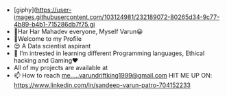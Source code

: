 - [giphy](https://user-images.githubusercontent.com/103124981/232189072-80265d34-9c77-4b89-b4b1-715286db7f75.gi
- 🙏Har Har Mahadev everyone, Myself Varun😀
- 👀Welcome to my Profile 
- 😍 A Data scientist aspirant
- 🌱 I’m intrested in learning different Programming languages, Ethical hacking and Gaming❤️
- All of my projects are available at
- 📫 How to reach me.....varundriftking1999@gmail.com
HIT ME UP ON:
https://www.linkedin.com/in/sandeep-varun-patro-704152233


<!---
SandeepVarun/SandeepVarun is a ✨ special ✨ repository because its `README.md` (this file) appears on your GitHub profile.
You can click the Preview link to take a look at your changes.
--->
